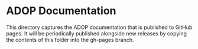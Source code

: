 # ADOP Documentation

This directory captures the ADOP documentation that is published to GitHub pages. It will be periodically published alongside new releases by copying the contents of this folder into the gh-pages branch.